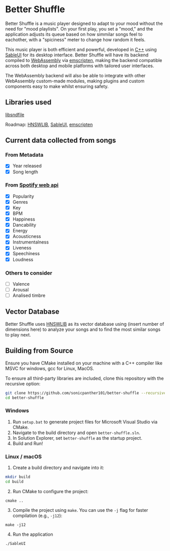 # Better Shuffle

Better Shuffle is a music player designed to adapt to your mood without the need for "mood playlists". On your first play, you set a "mood," and the application adjusts its queue based on how simmilar songs feel to eachother, with a "spiciness" meter to change how random it feels.

This music player is both efficient and powerful, developed in [C++](https://en.wikipedia.org/wiki/C%2B%2B) using [SableUI](https://github.com/oliwilliams1/SableUI) for its desktop interface. Better Shuffle will have its backend compiled to [WebAssembly](https://webassembly.org) via [emscripten](https://emscripten.org), making the backend compatible across both desktop and mobile platforms with tailored user interfaces.

The WebAssembly backend will also be able to integrate with other WebAssembly custom-made modules, making plugins and custom components easy to make whilst ensuring safety.


## Libraries used
[libsndfile](https://github.com/libsndfile/libsndfile)

Roadmap: [HNSWLIB](https://github.com/nmslib/hnswlib), [SableUI](https://github.com/oliwilliams1/SableUI), [emscripten](https://emscripten.org)

## Current data collected from songs
### From Metadata
- [x] Year released
- [x] Song length
### From [Spotify web api](https://developer.spotify.com/documentation/web-api/reference/get-audio-features)
- [x] Popularity
- [x] Genres
- [x] Key
- [x] BPM
- [x] Happiness
- [x] Dancability
- [x] Energy
- [x] Acousticness
- [x] Instrumentalness
- [x] Liveness
- [x] Speechiness
- [x] Loudness
### Others to consider
- [ ] Valence
- [ ] Arousal
- [ ] Analised timbre

## Vector Database
Better Shuffle uses [HNSWLIB](https://github.com/nmslib/hnswlib/blob/master/examples/cpp/EXAMPLES.md) as its vector database using (insert number of dimensions here) to analyze your songs and to find the most similar songs to play next.

## Building from Source
Ensure you have CMake installed on your machine with a C++ compiler like MSVC for windows, gcc for Linux, MacOS.

To ensure all third-party libraries are included, clone this repository with the recursive option:
```bash
git clone https://github.com/sonicpanther101/better-shuffle --recursive
cd better-shuffle
```

### Windows
1. Run ```setup.bat``` to generate project files for Microsoft Visual Studio via CMake.
2. Navigate to the build directory and open ```better-shuffle.sln```.
3. In Solution Explorer, set ```better-shuffle``` as the startup project.
4. Build and Run!

### Linux / macOS
1. Create a build directory and navigate into it:
```bash
mkdir build
cd build
```

2. Run CMake to configure the project:
```
cmake ..
```
3. Compile the project using ```make```. You can use the ```-j``` flag for faster compilation (e.g., ```-j12```):
```
make -j12
```
4. Run the application
```
./SableUI
```
